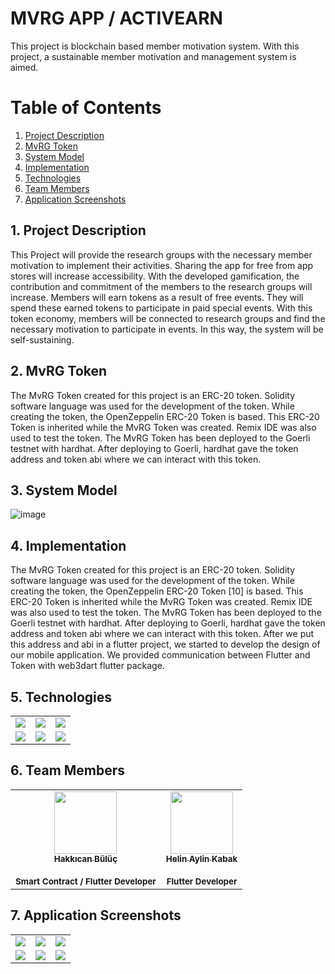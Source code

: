 # MVRG APP / ACTIVEARN 
This project is blockchain based member motivation system. With this project, a sustainable member motivation and management system is aimed.

# Table of Contents
1. [ Project Description ](#ProjectDescription)
2. [ MvRG Token ](#MvRGToken)
3. [ System Model ](#SystemModel)
4. [ Implementation ](#Implementation)
5. [ Technologies ](#Technologies)
6. [ Team Members ](#TeamMembers)
7. [ Application Screenshots ](#Appss)

<a name="ProjectDescription"></a>
## 1. Project Description
This Project will provide the research groups with the necessary member motivation to implement their activities. Sharing the app for free from app stores will increase accessibility. With the developed gamification, the contribution and commitment of the members to the research groups will increase. Members will earn tokens as a result of free events. They will spend these earned tokens to participate in paid special events. With this token economy, members will be connected to research groups and find the necessary motivation to participate in events. In this way, the system will be self-sustaining.

<a name="MvRGToken"></a>
## 2. MvRG Token
The MvRG Token created for this project is an ERC-20 token. Solidity software language was used for the development of the token. While creating the token, the OpenZeppelin ERC-20 Token is based. This ERC-20 Token is inherited while the MvRG Token was created. Remix IDE was also used to test the token. The MvRG Token has been deployed to the Goerli testnet with hardhat. After deploying to Goerli, hardhat gave the token address and token abi where we can interact with this token.

<a name="SystemModel"></a>
## 3. System Model

  ![image](https://github.com/MrBuluc/mvrg_app/assets/80323601/3af4bd2f-2632-45aa-8b54-cd6249c331db)

<a name="Implementation"></a>
## 4. Implementation
The MvRG Token created for this project is an ERC-20 token. Solidity software language was used for the development of the token. While creating the token, the OpenZeppelin ERC-20 Token [10] is based. This ERC-20 Token is inherited while the MvRG Token was created. Remix IDE was also used to test the token. The MvRG Token has been deployed to the Goerli testnet with hardhat. After deploying to Goerli, hardhat gave the token address and token abi where we can interact with this token. After we put this address and abi in a flutter project, we started to develop the design of our mobile application. We provided communication between Flutter and Token with web3dart flutter package.
<a name="Technologies"></a>
## 5. Technologies

<table style"float:right;">  
  <tr>  
    <td><img src="https://github.com/MrBuluc/mvrg_app/assets/80323601/dc8d4acc-01ec-47ba-b8e4-0a2fd5933786"/></td>
    <td><img src="https://github-production-user-asset-6210df.s3.amazonaws.com/80323601/246691066-f9215bf2-4a97-4605-8d5a-20fdd44b8f2f.png"></td>  
    <td><img src="https://github.com/MrBuluc/mvrg_app/assets/80323601/a5f756e1-2476-43a6-8b4c-1af2aa4d723d"/></td>  
  </tr>  
  <tr>  
    <td><img src="https://github.com/MrBuluc/mvrg_app/assets/80323601/453a12b6-5f09-438d-84b4-750c1128e3a0"/></td>  
    <td><img src="https://github.com/MrBuluc/mvrg_app/assets/80323601/98d253a3-b805-4ed1-844f-6ad91e788562"/></td>  
    <td><img src="https://github.com/MrBuluc/mvrg_app/assets/80323601/165e071a-5764-4c31-8690-4e93073c1483"/></td>  
  </tr>  
</table>

<a name="TeamMembers"></a>
## 6. Team Members
<table>
        <td align="center"><a href="https://github.com/MrBuluc"><img src="https://avatars.githubusercontent.com/u/43816007?s=400&u=d645bffeec22057c3b52ef818900fd7bdcc19eb0&v=4" width="100px;" alt=""/><br/><sub><b>Hakkıcan Bülüç</b></sub></a><br/><br/><sub><b>Smart Contract / Flutter Developer</b></sub></a><br/></a></td>
        <td align="center"><a href="https://github.com/helinkabak"><img src="https://avatars.githubusercontent.com/u/80323601?v=4" width="100px;" alt=""/><br/><sub><b>Helin Aylin Kabak</b></sub></a><br/><br/><sub><b>Flutter Developer</b></sub></a><br/></a></td>
</table>

<a name="Appss"></a>
## 7. Application Screenshots

<table style"float:right;">  
  <tr>  
    <td><img src="https://github.com/MrBuluc/mvrg_app/assets/80323601/00cf6620-0928-4060-8a07-e45e6faacdb6"/></td>
    <td><img src="https://github.com/MrBuluc/mvrg_app/assets/80323601/6ff896e1-65f3-4c15-a976-bb31be6e9df4"></td>  
    <td><img src="https://github.com/MrBuluc/mvrg_app/assets/80323601/fa85bb36-ddeb-4c7f-95ed-9c71c32256bc"/></td>  
  </tr>  
  <tr>  
    <td><img src="https://github.com/MrBuluc/mvrg_app/assets/80323601/901300a2-9d66-4c8a-ad2d-6e0e1d7f1ec0"/></td>  
    <td><img src="https://github.com/MrBuluc/mvrg_app/assets/80323601/9b94458c-88bc-4dd1-b219-9867a1545381"/></td>  
    <td><img src="https://github.com/MrBuluc/mvrg_app/assets/80323601/fadf4512-e262-431d-a3d4-3d2ad2162aa2"/></td>  
  </tr>  
</table>
